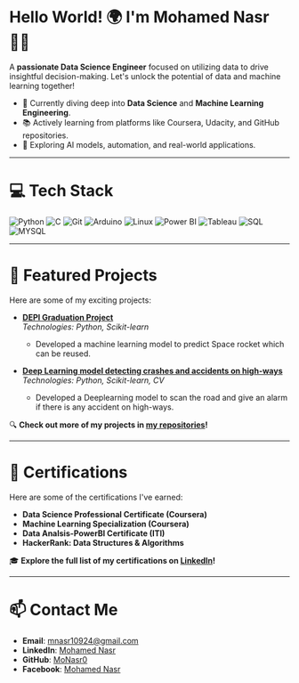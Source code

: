 # Hello World! 🌍 I'm Mohamed Nasr 👋🏼
A **passionate Data Science Engineer** focused on utilizing data to drive insightful decision-making. Let's unlock the potential of data and machine learning together!

- 🌱 Currently diving deep into **Data Science** and **Machine Learning Engineering**.
- 📚 Actively learning from platforms like Coursera, Udacity, and GitHub repositories.
- 🔧 Exploring AI models, automation, and real-world applications.
---

# 💻 Tech Stack
![Python](https://img.shields.io/badge/PYTHON-%2300758F.svg?style=for-the-badge&logo=sqlite&logoColor=white)
![C](https://img.shields.io/badge/C-%2300758F.svg?style=for-the-badge&logo=sqlite&logoColor=white)
![Git](https://img.shields.io/badge/Git-%23F05033.svg?style=for-the-badge&logo=git&logoColor=white)
![Arduino](https://img.shields.io/badge/ARDUINO-%2300758F.svg?style=for-the-badge&logo=sqlite&logoColor=white)
![Linux](https://img.shields.io/badge/LINUX-%2300758F.svg?style=for-the-badge&logo=sqlite&logoColor=white)
![Power BI](https://img.shields.io/badge/Power%20BI-%23F2C811.svg?style=for-the-badge&logo=powerbi&logoColor=white)
![Tableau](https://img.shields.io/badge/Tableau-E97627?style=for-the-badge&logo=tableau&logoColor=white)
![SQL](https://img.shields.io/badge/SQL-%2300758F.svg?style=for-the-badge&logo=sqlite&logoColor=white)
![MYSQL](https://img.shields.io/badge/MYSQL-%2300758F.svg?style=for-the-badge&logo=sqlite&logoColor=white)

---

# 🚀 Featured Projects
Here are some of my exciting projects:

- **[DEPI Graduation Project](https://github.com/MoNasr0/Space_Y_SHR1_AIS_3_M1e_Team_4)**  
  *Technologies: Python, Scikit-learn*  
  - Developed a machine learning model to predict Space rocket which can be reused.
  
- **[Deep Learning model detecting crashes and accidents on high-ways](https://github.com/MoNasr0/Car-Damage-Detection-Model)**  
  *Technologies: Python, Scikit-learn, CV*  
  - Developed a Deeplearning model to scan the road and give an alarm if there is any accident on high-ways.

🔍 **Check out more of my projects in [my repositories](https://github.com/MoNasr0)!**

---

# 🌟 Certifications
Here are some of the certifications I've earned:

- **Data Science Professional Certificate (Coursera)**
- **Machine Learning Specialization (Coursera)**
- **Data Analsis-PowerBI Certificate (ITI)**
- **HackerRank: Data Structures & Algorithms**

🎓 **Explore the full list of my certifications on [LinkedIn](https://www.linkedin.com/in/mohamed-nasr-90612b1a5/)!**

---

# 📫 Contact Me
- **Email**: [mnasr10924@gmail.com](mailto:mnasr10924@gmail.com)
- **LinkedIn**: [Mohamed Nasr](https://www.linkedin.com/in/mohamed-nasr-90612b1a5/)
- **GitHub**: [MoNasr0](https://github.com/MoNasr0)
- **Facebook**: [Mohamed Nasr](https://m.facebook.com/profile.php/?id=100009811544757)
